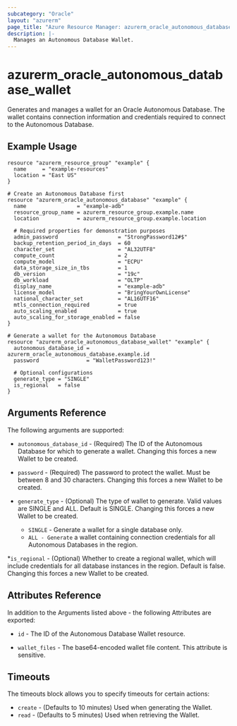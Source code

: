 ```yaml
---
subcategory: "Oracle"
layout: "azurerm"
page_title: "Azure Resource Manager: azurerm_oracle_autonomous_database_wallet"
description: |-
  Manages an Autonomous Database Wallet.
---
```


# azurerm_oracle_autonomous_database_wallet

Generates and manages a wallet for an Oracle Autonomous Database. The wallet contains connection information and credentials required to connect to the Autonomous Database.

## Example Usage

```hcl
resource "azurerm_resource_group" "example" {
  name     = "example-resources"
  location = "East US"
}

# Create an Autonomous Database first
resource "azurerm_oracle_autonomous_database" "example" {
  name                = "example-adb"
  resource_group_name = azurerm_resource_group.example.name
  location            = azurerm_resource_group.example.location

  # Required properties for demonstration purposes
  admin_password                   = "StrongPassword12#$"
  backup_retention_period_in_days  = 60
  character_set                    = "AL32UTF8"
  compute_count                    = 2
  compute_model                    = "ECPU"
  data_storage_size_in_tbs         = 1
  db_version                       = "19c"
  db_workload                      = "OLTP"
  display_name                     = "example-adb"
  license_model                    = "BringYourOwnLicense"
  national_character_set           = "AL16UTF16"
  mtls_connection_required         = true
  auto_scaling_enabled             = true
  auto_scaling_for_storage_enabled = false
}

# Generate a wallet for the Autonomous Database
resource "azurerm_oracle_autonomous_database_wallet" "example" {
  autonomous_database_id = azurerm_oracle_autonomous_database.example.id
  password               = "WalletPassword123!"

  # Optional configurations
  generate_type = "SINGLE"
  is_regional   = false
}
``` 

## Arguments Reference
The following arguments are supported:

* `autonomous_database_id` - (Required) The ID of the Autonomous Database for which to generate a wallet. Changing this forces a new Wallet to be created.

* `password` - (Required) The password to protect the wallet. Must be between 8 and 30 characters. Changing this forces a new Wallet to be created.

* `generate_type` - (Optional) The type of wallet to generate. Valid values are SINGLE and ALL. Default is SINGLE. Changing this forces a new Wallet to be created.

    * `SINGLE` - Generate a wallet for a single database only.
    * `ALL - Generate` a wallet containing connection credentials for all Autonomous Databases in the region.
  
*`is_regional` - (Optional) Whether to create a regional wallet, which will include credentials for all database instances in the region. Default is false. Changing this forces a new Wallet to be created.

## Attributes Reference
In addition to the Arguments listed above - the following Attributes are exported:

* `id` - The ID of the Autonomous Database Wallet resource.

* `wallet_files` - The base64-encoded wallet file content. This attribute is sensitive.

## Timeouts
The timeouts block allows you to specify timeouts for certain actions:

* `create` - (Defaults to 10 minutes) Used when generating the Wallet.
* `read` - (Defaults to 5 minutes) Used when retrieving the Wallet.
